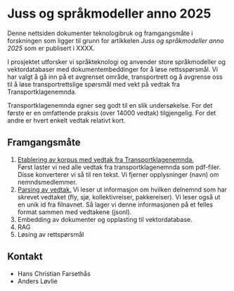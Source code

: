 # Juss og språkmodeller anno 2025

Denne nettsiden dokumenter teknologibruk og framgangsmåte i forskningen som ligger til grunn for artikkelen *Juss og språkmodeller anno 2025* som er publisert i XXXX.

I prosjektet utforsker vi språkteknologi og anvender store språkmodeller og vektordatabaser med dokumentembeddinger for å løse rettsspørsmål. Vi har valgt å gå inn på et avgrenset område, transportrett og å avgrense oss til å løse transportrettslige spørsmål med vekt på vedtak fra Transportklagenemnda.

Transportklagenemnda egner seg godt til en slik undersøkelse. For det første er en omfattende praksis (over 14000 vedtak) tilgjengelig. For det andre er hvert enkelt vedtak relativt kort. 


## Framgangsmåte

1. [Etablering av korpus med vedtak fra Transportklagenemnda.](https://github.com/hans-chr-f/Transportklagenmenda/blob/main/Etablering_av_vedtakskorpus.ipynb)  
Først laster vi ned alle vedtak fra transportklagenemnda som pdf-filer. Disse konverterer vi så til ren tekst. Vi fjerner opplysninger (navn) om nemndsmedlemmer.
2. [Parsing av vedtak.](https://github.com/hans-chr-f/Transportklagenmenda/blob/main/Parsing_av_vedtak.ipynb) Vi leser ut informasjon om hvilken delnemnd som har skrevet vedtaket (fly, sjø, kollektivreiser, pakkereiser). Vi leser også ut en unik id fra filnavnet. Så lager vi denne informasjonen på et felles format sammen med vedtakene (jsonl).
3. Embedding av dokumenter og opplasting til vektordatabase.
4. RAG
5. Løsing av rettspørsmål


## Kontakt

- Hans Christian Farsethås
- Anders Løvlie